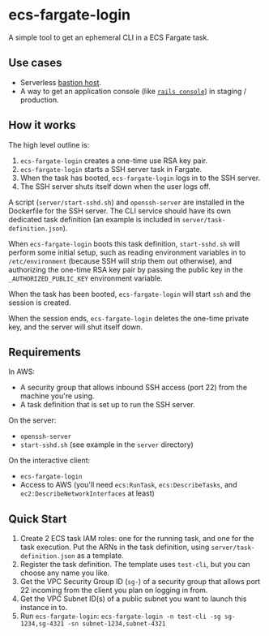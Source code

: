 # ecs-fargate-login

A simple tool to get an ephemeral CLI in a ECS Fargate task.

## Use cases

* Serverless [bastion host](https://docs.aws.amazon.com/quickstart/latest/linux-bastion/architecture.html).
* A way to get an application console (like [`rails console`](https://guides.rubyonrails.org/command_line.html#rails-console)) in staging / production.

## How it works

The high level outline is:

1. `ecs-fargate-login` creates a one-time use RSA key pair.
1. `ecs-fargate-login` starts a SSH server task in Fargate.
2. When the task has booted, `ecs-fargate-login` logs in to the SSH server.
3. The SSH server shuts itself down when the user logs off.

A script (`server/start-sshd.sh`) and `openssh-server` are installed in the 
Dockerfile for the SSH server. The CLI service should have its own dedicated
task definition (an example is included in `server/task-definition.json`).

When `ecs-fargate-login` boots this task definition, `start-sshd.sh` will perform
some initial setup, such as reading environment variables in to `/etc/environment`
(because SSH will strip them out otherwise), and authorizing the one-time RSA key
pair by passing the public key in the `_AUTHORIZED_PUBLIC_KEY` environment variable.

When the task has been booted, `ecs-fargate-login` will start `ssh` and the session
is created.

When the session ends, `ecs-fargate-login` deletes the one-time private key, and
the server will shut itself down.

## Requirements

In AWS:

* A security group that allows inbound SSH access (port 22) from the machine you're
  using.
* A task definition that is set up to run the SSH server.

On the server:

* `openssh-server`
* `start-sshd.sh` (see example in the `server` directory)

On the interactive client:

* `ecs-fargate-login`
* Access to AWS (you'll need `ecs:RunTask`, `ecs:DescribeTasks`, and `ec2:DescribeNetworkInterfaces` at least)

## Quick Start

1. Create 2 ECS task IAM roles: one for the running task, and one for the task execution.
  Put the ARNs in the task definition, using `server/task-definition.json` as a template.
2. Register the task definition. The template uses `test-cli`, but you can choose any name you like.
3. Get the VPC Security Group ID (`sg-`) of a security group that allows port 22 incoming from
  the client you plan on logging in from.
4. Get the VPC Subnet ID(s) of a public subnet you want to launch this instance in to.
5. Run `ecs-fargate-login`: `ecs-fargate-login -n test-cli -sg sg-1234,sg-4321 -sn subnet-1234,subnet-4321`
